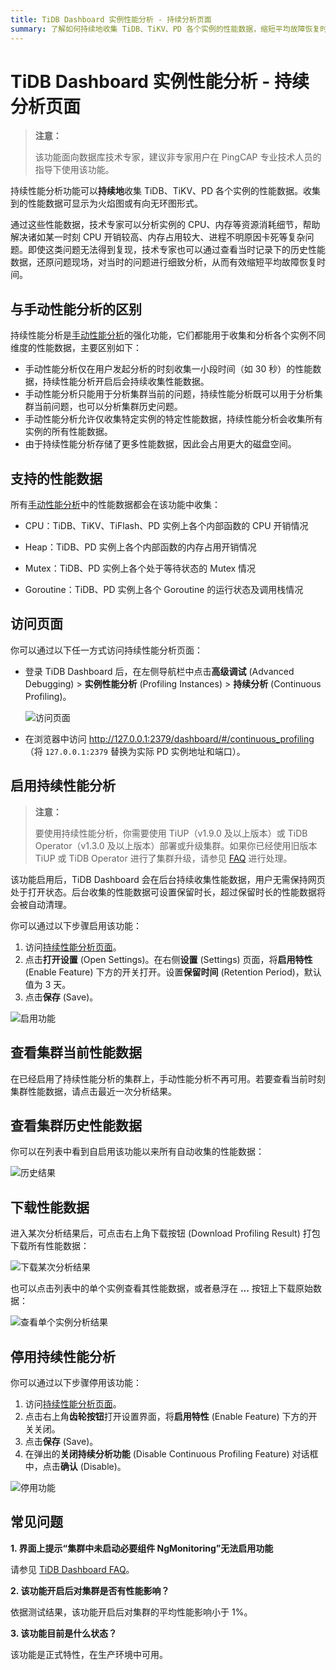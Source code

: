```yaml
---
title: TiDB Dashboard 实例性能分析 - 持续分析页面
summary: 了解如何持续地收集 TiDB、TiKV、PD 各个实例的性能数据，缩短平均故障恢复时间
---
```


# TiDB Dashboard 实例性能分析 - 持续分析页面

> **注意：**
>
> 该功能面向数据库技术专家，建议非专家用户在 PingCAP 专业技术人员的指导下使用该功能。

持续性能分析功能可以**持续地**收集 TiDB、TiKV、PD 各个实例的性能数据。收集到的性能数据可显示为火焰图或有向无环图形式。

通过这些性能数据，技术专家可以分析实例的 CPU、内存等资源消耗细节，帮助解决诸如某一时刻 CPU 开销较高、内存占用较大、进程不明原因卡死等复杂问题。即使这类问题无法得到复现，技术专家也可以通过查看当时记录下的历史性能数据，还原问题现场，对当时的问题进行细致分析，从而有效缩短平均故障恢复时间。

## 与手动性能分析的区别

持续性能分析是[手动性能分析](/dashboard/dashboard-profiling.md)的强化功能，它们都能用于收集和分析各个实例不同维度的性能数据，主要区别如下：

- 手动性能分析仅在用户发起分析的时刻收集一小段时间（如 30 秒）的性能数据，持续性能分析开启后会持续收集性能数据。
- 手动性能分析只能用于分析集群当前的问题，持续性能分析既可以用于分析集群当前问题，也可以分析集群历史问题。
- 手动性能分析允许仅收集特定实例的特定性能数据，持续性能分析会收集所有实例的所有性能数据。
- 由于持续性能分析存储了更多性能数据，因此会占用更大的磁盘空间。

## 支持的性能数据

所有[手动性能分析](/dashboard/dashboard-profiling.md#支持的性能数据)中的性能数据都会在该功能中收集：

- CPU：TiDB、TiKV、TiFlash、PD 实例上各个内部函数的 CPU 开销情况

- Heap：TiDB、PD 实例上各个内部函数的内存占用开销情况

- Mutex：TiDB、PD 实例上各个处于等待状态的 Mutex 情况

- Goroutine：TiDB、PD 实例上各个 Goroutine 的运行状态及调用栈情况

## 访问页面

你可以通过以下任一方式访问持续性能分析页面：

- 登录 TiDB Dashboard 后，在左侧导航栏中点击**高级调试** (Advanced Debugging) > **实例性能分析** (Profiling Instances) > **持续分析** (Continuous Profiling)。

  ![访问页面](https://download.pingcap.com/images/docs-cn/dashboard/dashboard-conprof-access.png)

- 在浏览器中访问 <http://127.0.0.1:2379/dashboard/#/continuous_profiling>（将 `127.0.0.1:2379` 替换为实际 PD 实例地址和端口）。

## 启用持续性能分析

> **注意：**
>
> 要使用持续性能分析，你需要使用 TiUP（v1.9.0 及以上版本）或 TiDB Operator（v1.3.0 及以上版本）部署或升级集群。如果你已经使用旧版本 TiUP 或 TiDB Operator 进行了集群升级，请参见 [FAQ](/dashboard/dashboard-faq.md#界面提示-集群中未启动必要组件-ngmonitoring) 进行处理。

该功能启用后，TiDB Dashboard 会在后台持续收集性能数据，用户无需保持网页处于打开状态。后台收集的性能数据可设置保留时长，超过保留时长的性能数据将会被自动清理。

你可以通过以下步骤启用该功能：

1. 访问[持续性能分析页面](#访问页面)。
2. 点击**打开设置** (Open Settings)。在右侧**设置** (Settings) 页面，将**启用特性** (Enable Feature) 下方的开关打开。设置**保留时间** (Retention Period)，默认值为 3 天。
3. 点击**保存** (Save)。

![启用功能](https://download.pingcap.com/images/docs-cn/dashboard/dashboard-conprof-start.png)

## 查看集群当前性能数据

在已经启用了持续性能分析的集群上，手动性能分析不再可用。若要查看当前时刻集群性能数据，请点击最近一次分析结果。

## 查看集群历史性能数据

你可以在列表中看到自启用该功能以来所有自动收集的性能数据：

![历史结果](https://download.pingcap.com/images/docs-cn/dashboard/dashboard-conprof-history.png)

## 下载性能数据

进入某次分析结果后，可点击右上角下载按钮 (Download Profiling Result) 打包下载所有性能数据：

![下载某次分析结果](https://download.pingcap.com/images/docs-cn/dashboard/dashboard-conprof-download.png)

也可以点击列表中的单个实例查看其性能数据，或者悬浮在 **...** 按钮上下载原始数据：

![查看单个实例分析结果](https://download.pingcap.com/images/docs-cn/dashboard/dashboard-conprof-single.png)

## 停用持续性能分析

你可以通过以下步骤停用该功能：

1. 访问[持续性能分析页面](#访问页面)。
2. 点击右上角**齿轮按钮**打开设置界面，将**启用特性** (Enable Feature) 下方的开关关闭。
3. 点击**保存** (Save)。
4. 在弹出的**关闭持续分析功能** (Disable Continuous Profiling Feature) 对话框中，点击**确认** (Disable)。

![停用功能](https://download.pingcap.com/images/docs-cn/dashboard/dashboard-conprof-stop.png)

## 常见问题

**1. 界面上提示“集群中未启动必要组件 NgMonitoring”无法启用功能**

请参见 [TiDB Dashboard FAQ](/dashboard/dashboard-faq.md#界面提示-集群中未启动必要组件-ngmonitoring)。

**2. 该功能开启后对集群是否有性能影响？**

依据测试结果，该功能开启后对集群的平均性能影响小于 1%。

**3. 该功能目前是什么状态？**

该功能是正式特性，在生产环境中可用。
